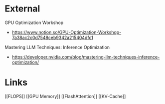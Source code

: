 
# External

GPU Optimization Workshop
- https://www.notion.so/GPU-Optimization-Workshop-7a38ac2c0d7548ceb9342a215404dfc1


Mastering LLM Techniques: Inference Optimization
- https://developer.nvidia.com/blog/mastering-llm-techniques-inference-optimization/

# Links

[[FLOPS]]
[[GPU Memory]]
[[FlashAttention]]
[[KV-Cache]]

